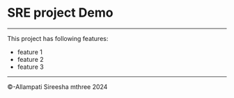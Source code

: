 # SRE project Demo
----------------------
This project has following features:
- feature 1
- feature 2
- feature 3
---
&copy;-Allampati Sireesha mthree 2024
